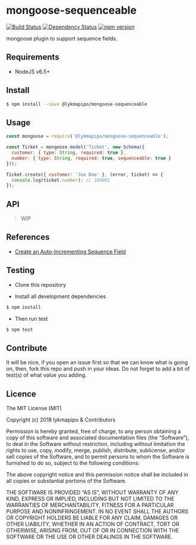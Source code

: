 # mongoose-sequenceable

[![Build Status](https://travis-ci.org/lykmapipo/mongoose-sequenceable.svg?branch=master)](https://travis-ci.org/lykmapipo/mongoose-sequenceable)
[![Dependency Status](https://img.shields.io/david/lykmapipo/mongoose-sequenceable.svg?style=flat)](https://david-dm.org/lykmapipo/mongoose-sequenceable)
[![npm version](https://badge.fury.io/js/%40lykmapipo%2Fmongoose-sequenceable.svg)](https://badge.fury.io/js/@lykmapipo/mongoose-sequenceable)

mongoose plugin to support sequence fields.

## Requirements

- NodeJS v6.5+

## Install
```sh
$ npm install --save @lykmapipo/mongoose-sequenceable
```

## Usage

```js
const mongoose = require('@lykmapipo/mongoose-sequenceable');

const Ticket = mongoose.model('Ticket', new Schema({
  customer: { type: String, required: true },
  number: { type: String, required: true, sequenceable: true }
}));

Ticket.create({ customer: 'Joe Doe' }, (error, ticket) => {
  console.log(ticket.number); // 180001
});
```

## API
> WIP

## References
- [Create an Auto-Incrementing Sequence Field](https://docs.mongodb.com/v3.0/tutorial/create-an-auto-incrementing-field)


## Testing
* Clone this repository

* Install all development dependencies
```sh
$ npm install
```
* Then run test
```sh
$ npm test
```

## Contribute
It will be nice, if you open an issue first so that we can know what is going on, then, fork this repo and push in your ideas. Do not forget to add a bit of test(s) of what value you adding.

## Licence
The MIT License (MIT)

Copyright (c) 2018 lykmapipo & Contributors

Permission is hereby granted, free of charge, to any person obtaining a copy of this software and associated documentation files (the “Software”), to deal in the Software without restriction, including without limitation the rights to use, copy, modify, merge, publish, distribute, sublicense, and/or sell copies of the Software, and to permit persons to whom the Software is furnished to do so, subject to the following conditions:

The above copyright notice and this permission notice shall be included in all copies or substantial portions of the Software.

THE SOFTWARE IS PROVIDED “AS IS”, WITHOUT WARRANTY OF ANY KIND, EXPRESS OR IMPLIED, INCLUDING BUT NOT LIMITED TO THE WARRANTIES OF MERCHANTABILITY, FITNESS FOR A PARTICULAR PURPOSE AND NONINFRINGEMENT. IN NO EVENT SHALL THE AUTHORS OR COPYRIGHT HOLDERS BE LIABLE FOR ANY CLAIM, DAMAGES OR OTHER LIABILITY, WHETHER IN AN ACTION OF CONTRACT, TORT OR OTHERWISE, ARISING FROM, OUT OF OR IN CONNECTION WITH THE SOFTWARE OR THE USE OR OTHER DEALINGS IN THE SOFTWARE. 